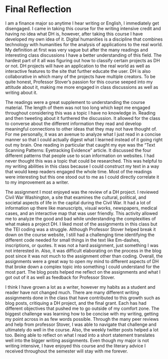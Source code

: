 # Final Reflection

I am a finance major so anytime I hear writing or English, I immediately get disengaged. I came in taking this course for the writing intensive credit and having no idea what DH is, however, after taking this course I have developed my own idea of it. Digital humanities is a discipline that combines technology with humanities for the analysis of applications to the real world. My definition at first was very vague but after the many readings and interesting class discussions I have a better understanding of this field. The hardest part of it all was figuring out how to classify certain projects as DH or not. DH projects will have an application to the real world as well as interactive features to the site that further educate the user. DH is also collaborative in which many of the projects have multiple creators. To be quite honest, Professor Stover’s passion for this course seeped into my attitude about it, making me more engaged in class discussions as well as writing about it.

The readings were a great supplement to understanding the course material. The length of them was not too long which kept me engaged throughout considering this was a topic I have no knowledge in. Reading and then tweeting about it furthered the discussion. It allowed for the class to converse about the different information they read and develop meaningful connections to other ideas that they may not have thought of. For me personally, it was an avenue to analyze what I just read in a concise manner so that I could actually digest what I learned instead of it going right out my brain. One reading in particular that caught my eye was the “Text Scanning Patterns: Eyetracking Evidence” article. It discussed the four different patterns that people use to scan information on websites. I had never thought this was a topic that could be researched. This was helpful to my writing abilities in this class because I could construct my text in a way that would keep readers engaged the whole time. Most of the readings were interesting but this one stood out to me as I could directly correlate it to my improvement as a writer. 

The assignment I most enjoyed was the review of a DH project. I reviewed Civil War Washington, a site that examines the cultural, political, and societal aspects of life in the capital during the Civil War. It had a lot of information up there like manuscripts, visual works, newspapers, medical cases, and an interactive map that was user friendly. This activity allowed me to analyze the good and bad while understanding the complexities of what makes a project DH. I liked most of the assignments in this class but the TEI coding was a struggle. Although Professor Stover helped break it down on the course website, I still had a challenging time identifying the different code needed for small things in the text like Em-dashes, inscriptions, or quotes. It was not a hard assignment, just something I was not interested in. Also, it was difficult elaborating on the process in the blog post since it was not much to the assignment other than coding. Overall, the assignments were a great way to open my mind to different aspects of DH that broke down a complex topic into something I could understand for the most part. The blog posts helped me reflect on the assignments and what I got out of it as well as feedback for Professor Stover.

I think I have grown a lot as a writer, however my habits as a student and reader have not changed much. There are many different writing assignments done in the class that have contributed to this growth such as blog posts, critiquing a DH project, and the final grant. Each has had different objectives that pushed me to go outside of my comfort zone. The biggest challenge was learning how to be concise with my writing, getting my point across in as few words possible. Through the many peer reviews and help from professor Stover, I was able to navigate that challenge and ultimately do well in the course. Also, the weekly twitter posts helped a lot too. Being able to reflect on what I read into a short statement translates well into the bigger writing assignments. Even though my major is not writing intensive, I have enjoyed this course and the  literary advice I received throughout the semester will stay with me forever.
